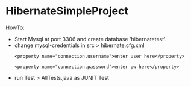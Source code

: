 HibernateSimpleProject
======================

HowTo: 
- Start Mysql at port 3306 and create database 'hibernatetest'.
- change mysql-credentials in src > hibernate.cfg.xml
    ```
    <property name="connection.username">enter user here</property>
    ```
    ```
    <property name="connection.password">enter pw here</property>
    ```
- run Test > AllTests.java as JUNIT Test

